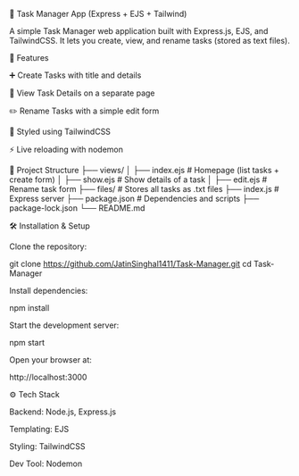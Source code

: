 📌 Task Manager App (Express + EJS + Tailwind)

A simple Task Manager web application built with Express.js, EJS, and TailwindCSS.
It lets you create, view, and rename tasks (stored as text files).


🚀 Features

➕ Create Tasks with title and details

📖 View Task Details on a separate page

✏️ Rename Tasks with a simple edit form

🎨 Styled using TailwindCSS

⚡ Live reloading with nodemon

📂 Project Structure
├── views/
│   ├── index.ejs    # Homepage (list tasks + create form)
│   ├── show.ejs     # Show details of a task
│   ├── edit.ejs     # Rename task form
├── files/           # Stores all tasks as .txt files
├── index.js         # Express server
├── package.json     # Dependencies and scripts
├── package-lock.json
└── README.md

🛠️ Installation & Setup

Clone the repository:

git clone https://github.com/JatinSinghal1411/Task-Manager.git
cd Task-Manager


Install dependencies:

npm install


Start the development server:

npm start


Open your browser at:

http://localhost:3000

⚙️ Tech Stack

Backend: Node.js, Express.js

Templating: EJS

Styling: TailwindCSS

Dev Tool: Nodemon
